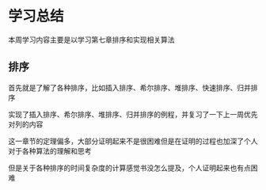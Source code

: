 # 学习总结

本周学习内容主要是以学习第七章排序和实现相关算法



## 排序

首先就是了解了各种排序，比如插入排序、希尔排序、堆排序、快速排序、归并排序

实现了插入排序、希尔排序、堆排序、归并排序的例程，并复习了一下上一周优先对列的内容

这一章节的定理偏多，大部分证明起来不是很困难但是在证明的过程也加深了个人对于各种算法的理解和思考

但是关于各种排序的时间复杂度的计算感觉书没怎么提及，个人证明起来也有点困难

